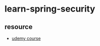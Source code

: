 # learn-spring-security

## resource
- [udemy course](https://www.udemy.com/course/spring-security-zero-to-master/)



